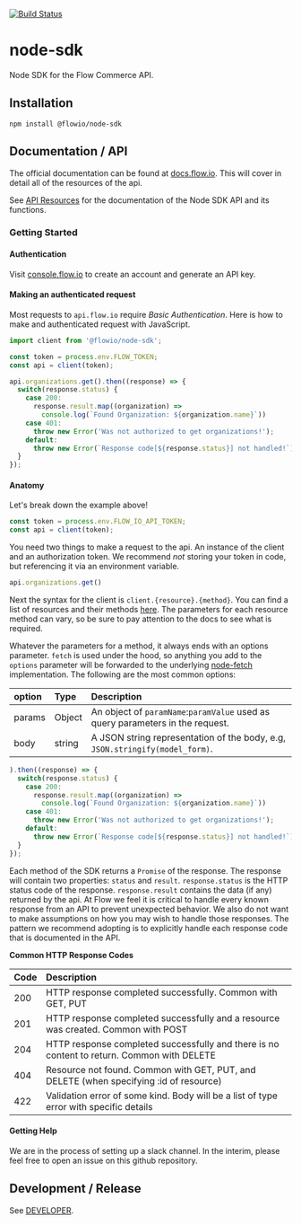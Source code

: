 [![Build Status](https://travis-ci.org/flowcommerce/node-sdk.svg?branch=main)](https://travis-ci.org/flowcommerce/node-sdk)

# node-sdk

Node SDK for the Flow Commerce API.

## Installation

    npm install @flowio/node-sdk

## Documentation / API

The official documentation can be found at [docs.flow.io](https://docs.flow.io).
This will cover in detail all of the resources of the api.

See [API Resources](docs/README.md) for the documentation of the Node SDK API
and its functions.

### Getting Started

#### Authentication

Visit [console.flow.io](https://console.flow.io) to create an account and
generate an API key.

#### Making an authenticated request

Most requests to `api.flow.io` require _Basic Authentication_. Here is how to
make and authenticated request with JavaScript.

```JavaScript
import client from '@flowio/node-sdk';

const token = process.env.FLOW_TOKEN;
const api = client(token);

api.organizations.get().then((response) => {
  switch(response.status) {
    case 200:
      response.result.map((organization) =>
        console.log(`Found Organization: ${organization.name}`))
    case 401:
      throw new Error('Was not authorized to get organizations!');
    default:
      throw new Error(`Response code[${response.status}] not handled!`);
  }
});
```

#### Anatomy

Let's break down the example above!

```JavaScript
const token = process.env.FLOW_IO_API_TOKEN;
const api = client(token);
```

You need two things to make a request to the api. An instance of the client
and an authorization token. We recommend _not_ storing your token in code, but
referencing it via an environment variable.

```JavaScript
api.organizations.get()
```

Next the syntax for the client is `client.{resource}.{method}`. You can find a
list of resources and their methods [here](docs/README.md). The parameters for
each resource method can vary, so be sure to pay attention to the docs to see
what is required.

Whatever the parameters for a method, it always ends with an options parameter.
`fetch` is used under the hood, so anything you add to the `options` parameter will
be forwarded to the underlying [node-fetch](https://github.com/bitinn/node-fetch)
implementation. The following are the most common options:

| option  | Type   | Description |
| :------ | :----- | :---------- |
| params  | Object | An object of `paramName`:`paramValue` used as query parameters in the request.
| body    | string | A JSON string representation of the body, e.g, `JSON.stringify(model_form)`.

```JavaScript
).then((response) => {
  switch(response.status) {
    case 200:
      response.result.map((organization) =>
        console.log(`Found Organization: ${organization.name}`))
    case 401:
      throw new Error('Was not authorized to get organizations!');
    default:
      throw new Error(`Response code[${response.status}] not handled!`);
  }
});
```

Each method of the SDK returns a `Promise` of the response. The response will
contain two properties: `status` and `result`. `response.status` is the HTTP
status code of the response. `response.result` contains the data (if any) returned by
the api. At Flow we feel it is critical to handle every known response from an
API to prevent unexpected behavior. We also do not want to make assumptions on
how you may wish to handle those responses. The pattern we recommend adopting
is to explicitly handle each response code that is documented in the API.

**Common HTTP Response Codes**

| Code  | Description |
| :---- | :---------- |
| 200	  | HTTP response completed successfully. Common with GET, PUT |
| 201	  | HTTP response completed successfully and a resource was created. Common with POST |
| 204   |	HTTP response completed successfully and there is no content to return. Common with DELETE |
| 404	  | Resource not found. Common with GET, PUT, and DELETE (when specifying :id of resource) |
| 422	  | Validation error of some kind. Body will be a list of type error with specific details |


#### Getting Help

We are in the process of setting up a slack channel. In the interim,
please feel free to open an issue on this github repository.

## Development / Release

See [DEVELOPER](DEVELOPER.md).
